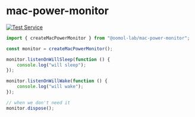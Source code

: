 # mac-power-monitor

[![Test Service](https://github.com/oomol-lab/mac-power-monitor/actions/workflows/test-service.yml/badge.svg)](https://github.com/oomol-lab/mac-power-monitor/actions/workflows/test-service.yml)

```typescript
import { createMacPowerMonitor } from "@oomol-lab/mac-power-monitor";

const monitor = createMacPowerMonitor();

monitor.listenOnWillSleep(function () {
    console.log("will sleep");
});

monitor.listenOnWillWake(function () {
    console.log("will wake");
});

// when we don't need it
monitor.dispose();
```